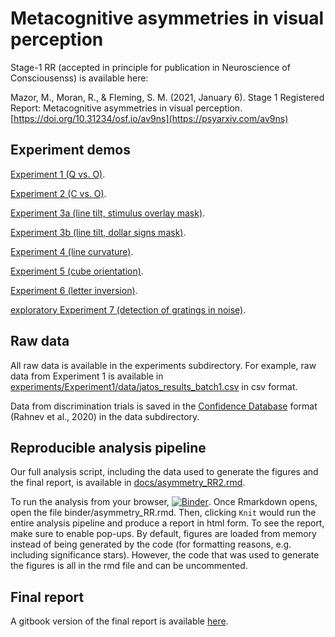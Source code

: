 # Metacognitive asymmetries in visual perception

Stage-1 RR (accepted in principle for publication in Neuroscience of Consciousenss) is available here:

Mazor, M., Moran, R., & Fleming, S. M. (2021, January 6). Stage 1 Registered Report: Metacognitive asymmetries in visual perception. [https://doi.org/10.31234/osf.io/av9ns](https://psyarxiv.com/av9ns)

## Experiment demos

[Experiment 1 (Q vs. O)](https://matanmazor.github.io/asymmetry/experiments/demos/exp1/index).

[Experiment 2 (C vs. O)](https://matanmazor.github.io/asymmetry/experiments/demos/exp2/index).

[Experiment 3a (line tilt, stimulus overlay mask)](https://matanmazor.github.io/asymmetry/experiments/demos/exp3a/index).

[Experiment 3b (line tilt, dollar signs mask)](https://matanmazor.github.io/asymmetry/experiments/demos/exp3b/index).

[Experiment 4 (line curvature)](https://matanmazor.github.io/asymmetry/experiments/demos/exp4/index).

[Experiment 5 (cube orientation)](https://matanmazor.github.io/asymmetry/experiments/demos/exp5/index).

[Experiment 6 (letter inversion)](https://matanmazor.github.io/asymmetry/experiments/demos/exp6/index).

[exploratory Experiment 7 (detection of gratings in noise)](https://matanmazor.github.io/asymmetry/experiments/demos/exp7/index).

## Raw data

All raw data is available in the experiments subdirectory. For example, raw data from Experiment 1 is available in [experiments/Experiment1/data/jatos_results_batch1.csv](https://github.com/matanmazor/asymmetry/blob/master/experiments/Experiment1/data/jatos_results_batch1.csv) in csv format. 

Data from discrimination trials is saved in the [Confidence Database](https://osf.io/s46pr/) format (Rahnev et al., 2020) in the data subdirectory.

## Reproducible analysis pipeline

Our full analysis script, including the data used to generate the figures and the final report, is available in [docs/asymmetry_RR2.rmd](https://github.com/matanmazor/asymmetry/blob/master/docs/asymmetry_RR2.rmd). 

To run the analysis from your browser, [![Binder](https://mybinder.org/badge_logo.svg)](https://mybinder.org/v2/gh/matanmazor/asymmetry/master?urlpath=rstudio). Once Rmarkdown opens, open the file binder/asymmetry_RR.rmd. 
Then, clicking `Knit` would run the entire analysis pipeline and produce a report in html form. To see the report, make sure to enable pop-ups. By default, figures are loaded from memory instead of being generated by the code (for formatting reasons, e.g. including significance stars). However, the code that was used to generate the figures is all in the rmd file and can be uncommented.

## Final report

A gitbook version of the final report is available [here](https://matanmazor.github.io/asymmetry/binder/introduction). 



